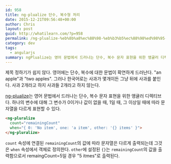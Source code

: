 ```yaml
---
id: 958
title: ng-plualize 단수, 복수형 처리
date: 2015-12-21T09:56:48+00:00
author: Chris
layout: post
guid: http://whatilearn.com/?p=958
permalink: /ng-plualize-%eb%8b%a8%ec%88%98-%eb%b3%b5%ec%88%98%ed%98%95-%ec%b2%98%eb%a6%ac/
category: dev
tags:
  - angularjs
summary: ngPlualize는 영어 문법에서 드러나는 단수, 복수 문자 표현을 위한 앵귤러 디렉티브다
---
```

제목 정하기가 쉽지 않다. 영어에는 단수, 복수에 대한 문법이 확연하게 드러난다. "an apple"과 "two apples". 그러나 한국어로는 사과가 몇개이든 그냥 뒤에 사과를 붙인다. 사과 2개라고 하지 사과들 2개라고 하지 않는다.

[ng-plualize](https://docs.angularjs.org/api/ng/directive/ngPluralize)는 영어 문법에서 드러나는 단수, 복수 문자 표현을 위한 앵귤러 디렉티브다. 하나의 변수에 대해 그 변수가 0이거나 값이 없을 때, 1일 때, 그 이상일 때에 따라 문자열을 다르게 표현할 수 있다. 

```html
<ng-pluralize 
  count="remainingCount" 
  when="{ 0: 'No item', one: 'a item', other: '{} items' }">
</ng-pluralize>
```
 
`count` 속성에 연결된 `remainingCount`의 값에 따라 문자열은 다르게 출력되는데 그것은 `when` 속성에서 객체로 정의한다. `other`에 설정된 `{}`는 `remainingCount`의 값을 출력함으로서 remaingCount=5일 경우 "5 itmes"로 출력된다.
